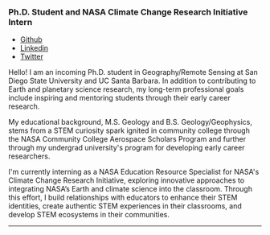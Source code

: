 <!--
<img style="float: right;" src="/img/profile.jpeg" width="150" height="150">

***

![Megan's profile photo](/img/profile.jpeg)

<img style="float: right;" src="img/profile.png" width="25%">
-->

### Ph.D. Student and NASA Climate Change Research Initiative Intern

* [Github](https://github.com/MeganWardBaranyay)
* [Linkedin](https://www.linkedin.com/in/mwardbaranyay/)
* [Twitter](https://twitter.com/MeganKaily)

Hello! I am an incoming Ph.D. student in Geography/Remote Sensing at San Diego State University and UC Santa Barbara. In addition to contributing to Earth and planetary science research, my long-term professional goals include inspiring and mentoring students through their early career research.

My educational background, M.S. Geology and B.S. Geology/Geophysics, stems from a STEM curiosity spark ignited in community college through the NASA Community College Aerospace Scholars Program and further through my undergrad university's program for developing early career researchers.

I'm currently interning as a NASA Education Resource Specialist for NASA's Climate Change Research Initiative, exploring innovative approaches to integrating NASA’s Earth and climate science into the classroom. Through this effort, I build relationships with educators to enhance their STEM identities, create authentic STEM experiences in their classrooms, and develop STEM ecosystems in their communities.

***
